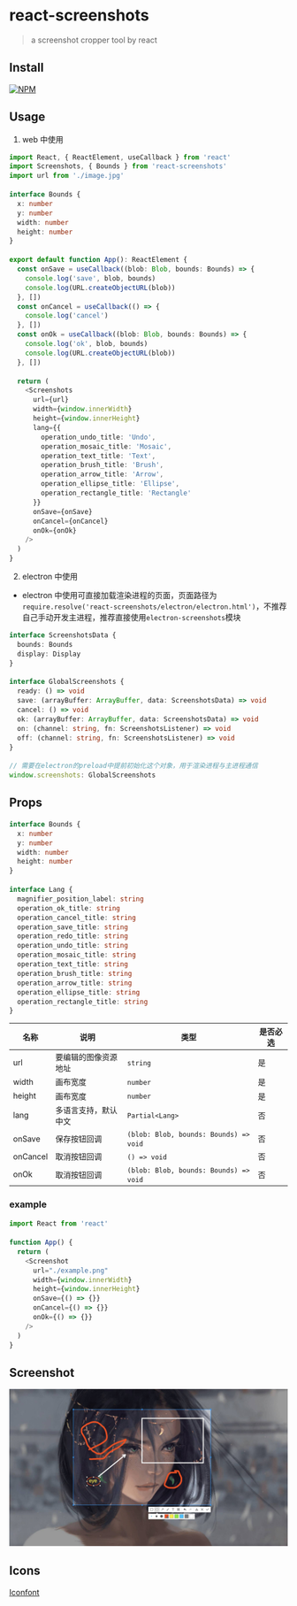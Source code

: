 # react-screenshots

> a screenshot cropper tool by react

## Install

[![NPM](https://nodei.co/npm/react-screenshots.png?downloads=true&downloadRank=true&stars=true)](https://nodei.co/npm/react-screenshots/)

## Usage

1. web 中使用

```ts
import React, { ReactElement, useCallback } from 'react'
import Screenshots, { Bounds } from 'react-screenshots'
import url from './image.jpg'

interface Bounds {
  x: number
  y: number
  width: number
  height: number
}

export default function App(): ReactElement {
  const onSave = useCallback((blob: Blob, bounds: Bounds) => {
    console.log('save', blob, bounds)
    console.log(URL.createObjectURL(blob))
  }, [])
  const onCancel = useCallback(() => {
    console.log('cancel')
  }, [])
  const onOk = useCallback((blob: Blob, bounds: Bounds) => {
    console.log('ok', blob, bounds)
    console.log(URL.createObjectURL(blob))
  }, [])

  return (
    <Screenshots
      url={url}
      width={window.innerWidth}
      height={window.innerHeight}
      lang={{
        operation_undo_title: 'Undo',
        operation_mosaic_title: 'Mosaic',
        operation_text_title: 'Text',
        operation_brush_title: 'Brush',
        operation_arrow_title: 'Arrow',
        operation_ellipse_title: 'Ellipse',
        operation_rectangle_title: 'Rectangle'
      }}
      onSave={onSave}
      onCancel={onCancel}
      onOk={onOk}
    />
  )
}
```

2. electron 中使用

- electron 中使用可直接加载渲染进程的页面，页面路径为`require.resolve('react-screenshots/electron/electron.html')`，不推荐自己手动开发主进程，推荐直接使用`electron-screenshots`模块

```ts
interface ScreenshotsData {
  bounds: Bounds
  display: Display
}

interface GlobalScreenshots {
  ready: () => void
  save: (arrayBuffer: ArrayBuffer, data: ScreenshotsData) => void
  cancel: () => void
  ok: (arrayBuffer: ArrayBuffer, data: ScreenshotsData) => void
  on: (channel: string, fn: ScreenshotsListener) => void
  off: (channel: string, fn: ScreenshotsListener) => void
}

// 需要在electron的preload中提前初始化这个对象，用于渲染进程与主进程通信
window.screenshots: GlobalScreenshots
```

## Props

```ts
interface Bounds {
  x: number
  y: number
  width: number
  height: number
}

interface Lang {
  magnifier_position_label: string
  operation_ok_title: string
  operation_cancel_title: string
  operation_save_title: string
  operation_redo_title: string
  operation_undo_title: string
  operation_mosaic_title: string
  operation_text_title: string
  operation_brush_title: string
  operation_arrow_title: string
  operation_ellipse_title: string
  operation_rectangle_title: string
}
```

| 名称     | 说明                 | 类型                                   | 是否必选 |
| -------- | -------------------- | -------------------------------------- | -------- |
| url      | 要编辑的图像资源地址 | `string`                               | 是       |
| width    | 画布宽度             | `number`                               | 是       |
| height   | 画布宽度             | `number`                               | 是       |
| lang     | 多语言支持，默认中文 | `Partial<Lang>`                        | 否       |
| onSave   | 保存按钮回调         | `(blob: Blob, bounds: Bounds) => void` | 否       |
| onCancel | 取消按钮回调         | `() => void`                           | 否       |
| onOk     | 取消按钮回调         | `(blob: Blob, bounds: Bounds) => void` | 否       |

### example

```js
import React from 'react'

function App() {
  return (
    <Screenshot
      url="./example.png"
      width={window.innerWidth}
      height={window.innerHeight}
      onSave={() => {}}
      onCancel={() => {}}
      onOk={() => {}}
    />
  )
}
```

## Screenshot

![screenshot](../../screenshot.jpg)

## Icons

[Iconfont](https://at.alicdn.com/t/project/572327/6f652e79-fb8b-4164-9fb3-40a705433d93.html?spm=a313x.7781069.1998910419.34)
